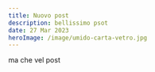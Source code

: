 ```yaml
---
title: Nuovo post
description: bellissimo psot
date: 27 Mar 2023
heroImage: /image/umido-carta-vetro.jpg
---
```

m﻿a che vel post